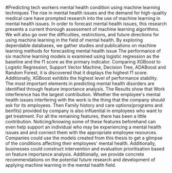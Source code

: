 #Predicting tech workers mental health condition using machine learning techniques
The rise in mental health issues and the demand for high-quality medical care have prompted research into the use of machine learning in mental health issues. 
In order to forecast mental health issues, this research presents a current thorough assessment of machine learning algorithms. 
We will also go over the difficulties, restrictions, and future directions for using machine learning in the field of mental health. 
By exploring dependable databases, we gather studies and publications on machine learning methods for forecasting mental health issue
The performance of six machine learning models is examined using logistic regression as the baseline and the f1 score as the primary indicator. 
Comparing XGBoost to Logistic Regression, Support Vector Machine, Decision Tree, ADABoost and Random Forest, it is discovered that it displays the highest f1 score. Additionally, XGBoost exhibits the highest level of performance stability. The most important elements in predicting mental health disorders are identified through feature importance analysis.
The Results show that Work interference has the largest contribution. 
Whether the employee's mental health issues interfering with the work is the thing that the company should ask for its employees. Then Family history and care options(programs and benfits) provided by company is also influential in employees who want to get treatment.
For all the remaining features, there has been a little contribution.
Noticing/knowing some of these features beforehand can even help support an individual who may be experiencing a mental health issues and and connect them with the appropriate employee resources.
Companies could use the models created from this thesis to get a glimpse of the conditions affecting their employees' mental health. 
Additionally, businesses could construct intervention and evaluation prioritisation based on feature importance analysis.
Additionally, we provide concrete recommendations on the potential future research and development of applying machine learning in the mental health field.

